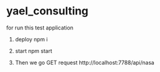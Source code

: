 # yael_consulting

for run this test application

1) deploy npm i 

2) start npm start

3) Then we go GET request  http://localhost:7788/api/nasa